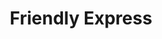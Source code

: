---
title: "Friendly Express"
url: /brunswick/friendly-express-new-jesup-highway/
shop: Lebensmittel
---